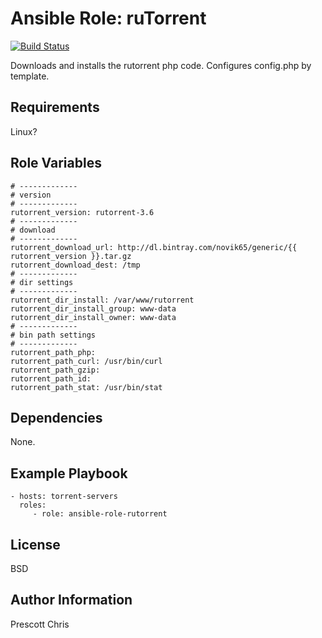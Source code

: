 Ansible Role: ruTorrent
=========
[![Build Status](https://travis-ci.org/cmprescott/ansible-role-rutorrent.svg?branch=master)](https://travis-ci.org/cmprescott/ansible-role-rutorrent)

Downloads and installs the rutorrent php code. Configures config.php by template.

Requirements
------------

Linux?

Role Variables
--------------

```
# -------------
# version
# -------------
rutorrent_version: rutorrent-3.6
# -------------
# download
# -------------
rutorrent_download_url: http://dl.bintray.com/novik65/generic/{{ rutorrent_version }}.tar.gz
rutorrent_download_dest: /tmp
# -------------
# dir settings
# -------------
rutorrent_dir_install: /var/www/rutorrent
rutorrent_dir_install_group: www-data
rutorrent_dir_install_owner: www-data
# -------------
# bin path settings
# -------------
rutorrent_path_php: 
rutorrent_path_curl: /usr/bin/curl
rutorrent_path_gzip:
rutorrent_path_id:
rutorrent_path_stat: /usr/bin/stat
```

Dependencies
------------

None.

Example Playbook
----------------

    - hosts: torrent-servers
      roles:
         - role: ansible-role-rutorrent
            

License
-------

BSD

Author Information
------------------

Prescott Chris
